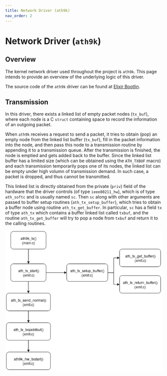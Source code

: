 ```yaml
---
title: Network Driver (ath9k)
nav_order: 2
---
```


# Network Driver (`ath9k`)

## Overview

The kernel network driver used throughout the project is `ath9k`. This page intends to provide an overview of the underlying logic of this driver. 

The source code of the `ath9k` driver can be found at [Elixir Bootlin](https://elixir.bootlin.com/linux/latest/source/drivers/net/wireless/ath/ath9k).

## Transmission

In this driver, there exists a linked list of empty packet nodes (`tx_buf`), where each node is a C `struct` containing space to record the information of an outgoing packet. 

When `ath9k` receives a request to send a packet, it tries to obtain (pop) an empty node from the linked list buffer (`tx_buf`), fill in the packet information into the node, and then pass this node to a transmission routine by appending it to a transmission queue. After the transmission is finished, the node is emptied and gets added back to the buffer. Since the linked list buffer has a limited size (which can be obtained using the `ATH_TXBUF` macro) and each transmission temporarily pops one of its nodes, the linked list can be empty under high volumn of transmission demand. In such case, a packet is dropped, and thus cannot be transmitted.

This linked list is directly obtained from the private (`priv`) field of the hardware that the driver controls (of type `ieee80211_hw`), which is of type `ath_softc` and is usually named `sc`. Then `sc` along with other arguments are passed to buffer setup routines (`ath_tx_setup_buffer`), which tries to obtain a buffer node using routine `ath_tx_get_buffer`. In particular, `sc` has a field `tx` of type `ath_tx` which contains a buffer linked list called `txbuf`, and the routine `ath_tx_get_buffer` will try to pop a node from `txbuf` and return it to the calling routines.

<p align="center">
    <img src="./images/ath9k_tx_calls.png" alt="ath9k transmission call graph"/>
</p>
